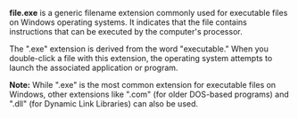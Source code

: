 **file.exe** is a generic filename extension commonly used for executable files on Windows operating systems. It indicates that the file contains instructions that can be executed by the computer's processor.

The ".exe" extension is derived from the word "executable." When you double-click a file with this extension, the operating system attempts to launch the associated application or program.

**Note:** While ".exe" is the most common extension for executable files on Windows, other extensions like ".com" (for older DOS-based programs) and ".dll" (for Dynamic Link Libraries) can also be used.